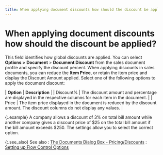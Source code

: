 ```yaml
---
title: When applying document discounts how should the discount be applied?
---
```


# When applying document discounts how should the discount be applied?


This field identifies how global discounts are applied. You can select  **Options &gt;** **Document**  > **Document Discount** from the  sales document profile and specify the discount percent. When applying  discounts in sales documents, you can reduce the **Item 
 Price**, or retain the item price and display the Discount Amount  applied. Select one of the following options to apply the document discount:


| **Option** | **Description** |
| Discount% | The discount amount and percentage are displayed in the respective columns  for each item in the document. |
| Price | The item price displayed in the document is reduced by the discount  amount. The discount columns do not display any values. |



{:.example}
A company allows a discount of 3% on total  bill amount while another company gives a discount price of $25 on the  total bill amount if the bill amount exceeds $250. The settings allow  you to select the correct option.


{:.see_also}
See also
: [The  Documents Dialog Box - Pricing/Discounts]({{site.bp_baseurl}}/flow-ctrl/ctrl/doc-frm/disc/flow_control_documents_dialog_box_pricing_discounts_tab_bp.html)
: [Setting  up Flow Control Options]({{site.bp_baseurl}}/flow-ctrl/ctrl/opt/setting_flow_control_options.html)
